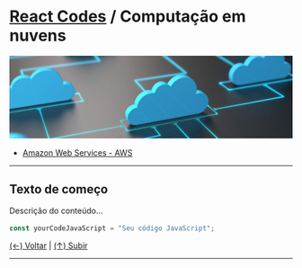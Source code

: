 # [React Codes](https://github.com/systemboys/React_Codes#react-codes "React Codes") / Computação em nuvens

[![Computação em nuvens](https://github.com/systemboys/React_Codes/raw/main/Computa%C3%A7%C3%A3o%20em%20nuvens/images/cloud_1.png "Computação em nuvens")](https://github.com/systemboys/React_Codes/raw/main/Computa%C3%A7%C3%A3o%20em%20nuvens/images/cloud_1.png "Computação em nuvens")

- [Amazon Web Services - AWS](https://github.com/systemboys/React_Codes/tree/main/Computa%C3%A7%C3%A3o%20em%20nuvens/AWS#react-codes--amazon-web-services---aws "Amazon Web Services - AWS")

---

## Texto de começo

Descrição do conteúdo...

```javascript
const yourCodeJavaScript = "Seu código JavaScript";
```

[(&larr;) Voltar](https://github.com/systemboys/React_Codes#react-codes "Voltar ao Sumário") | 
[(&uarr;) Subir](#react-codes--computa%C3%A7%C3%A3o-em-nuvens "Subir para o topo")

---